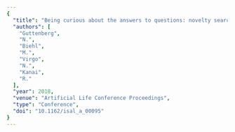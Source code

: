 ```yaml
---
{
  "title": "Being curious about the answers to questions: novelty search with learned attention",
  "authors": [
    "Guttenberg",
    "N.",
    "Biehl",
    "M.",
    "Virgo",
    "N.",
    "Kanai",
    "R."
  ],
  "year": 2018,
  "venue": "Artificial Life Conference Proceedings",
  "type": "Conference",
  "doi": "10.1162/isal_a_00095"
}
---
```

